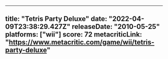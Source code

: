 
---
title: "Tetris Party Deluxe"
date: "2022-04-09T23:38:29.427Z"
releaseDate: "2010-05-25"
platforms: ["wii"]
score: 72
metacriticLink: "https://www.metacritic.com/game/wii/tetris-party-deluxe"
---
